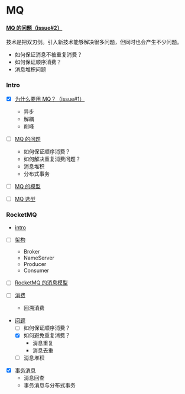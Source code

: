 # MQ


#### [MQ 的问题（issue#2）](https://github.com/liangkuai/mq/issues/2)
技术是把双刃剑。引入新技术能够解决很多问题，但同时也会产生不少问题。

- 如何保证消息不被重复消费？
- 如何保证顺序消费？
- 消息堆积问题

### Intro
- [x] [为什么要用 MQ？（issue#1）](https://github.com/liangkuai/mq/issues/1)
    - 异步
    - 解耦
    - 削峰
- [ ] [MQ 的问题]()
    - 如何保证顺序消费？
    - 如何解决重复消费问题？
    - 消息堆积
    - 分布式事务



- [ ] [MQ 的模型](/docs/MQ模型.md)
- [ ] [MQ 选型](/docs/MQ选型.md)


### RocketMQ
- [intro](/docs/RocketMQ/README.md)
- [ ] [架构](/docs/RocketMQ/架构.md)
    - Broker
    - NameServer
    - Producer
    - Consumer
- [ ] [RocketMQ 的消息模型](/docs/RocketMQ/RocketMQ的消息模型.md)

- [ ] [消费](/docs/RocketMQ/消费.md)
    - 回溯消费

- [问题](/docs/RocketMQ/问题.md)
    - [ ] 如何保证顺序消费？
    - [x] 如何避免重复消费？
        - 消息重复
        - 消息去重
    - [ ] 消息堆积

- [x] [事务消息](/docs/RocketMQ/事务消息.md)
    - 消息回查
    - 事务消息与分布式事务